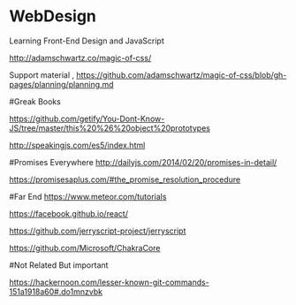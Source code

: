 # WebDesign
Learning Front-End Design and JavaScript

http://adamschwartz.co/magic-of-css/

Support material , https://github.com/adamschwartz/magic-of-css/blob/gh-pages/planning/planning.md

#Greak Books

https://github.com/getify/You-Dont-Know-JS/tree/master/this%20%26%20object%20prototypes

http://speakingjs.com/es5/index.html


#Promises Everywhere
http://dailyjs.com/2014/02/20/promises-in-detail/

https://promisesaplus.com/#the_promise_resolution_procedure

#Far End
https://www.meteor.com/tutorials

https://facebook.github.io/react/

https://github.com/jerryscript-project/jerryscript

https://github.com/Microsoft/ChakraCore

#Not Related But important

https://hackernoon.com/lesser-known-git-commands-151a1918a60#.do1mnzvbk
